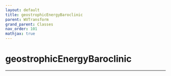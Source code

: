 ```yaml
---
layout: default
title: geostrophicEnergyBaroclinic
parent: WVTransform
grand_parent: Classes
nav_order: 101
mathjax: true
---
```


#  geostrophicEnergyBaroclinic




---

